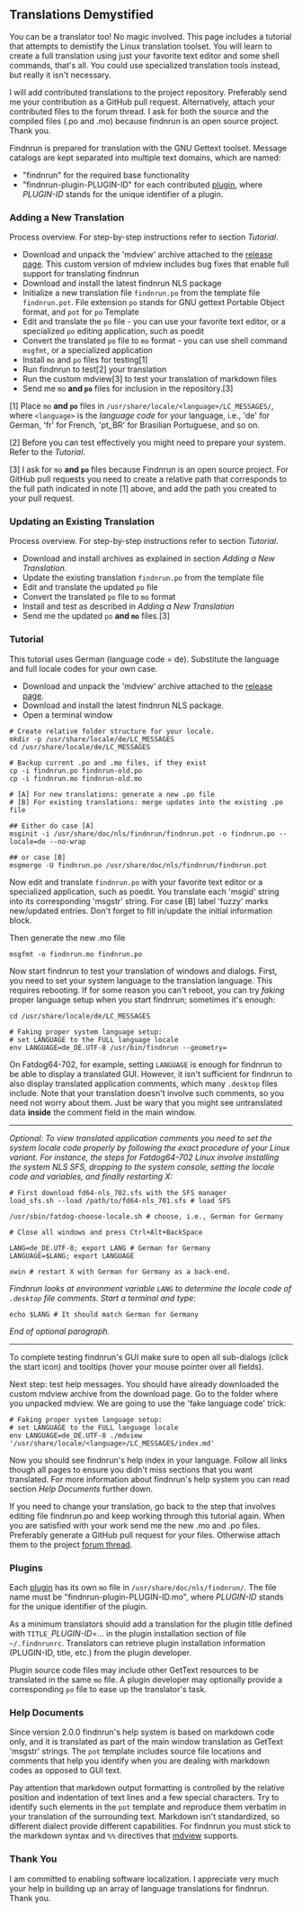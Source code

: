 ## Translations Demystified

You can be a translator too! No magic involved. This page includes
a tutorial that attempts to demistify the Linux translation
toolset. You will learn to create a full translation using just your
favorite text editor and some shell commands, that's all. You could
use specialized translation tools instead, but really it isn't
necessary.

I will add contributed translations to the project repository.
Preferably send me your contribution as a GitHub pull request.
Alternatively, attach your contributed files to the forum thread.
I ask for both the source and the compiled files (.po and .mo)
because findnrun is an open source project.  Thank you.

Findnrun is prepared for translation with the GNU Gettext toolset.
Message catalogs are kept separated into multiple text domains, which
are named:

 * "findnrun" for the required base functionality
 * "findnrun-plugin-PLUGIN-ID" for each contributed [plugin](plugin.md),
   where _PLUGIN-ID_ stands for the unique identifier of a plugin.

### Adding a New Translation

Process overview.  For step-by-step instructions refer to section
_Tutorial_.

 * Download and unpack the 'mdview' archive attached to the
   [release page](https://github.com/step-/find-n-run/releases).
   This custom version of mdview includes bug fixes that enable full
   support for translating findnrun
 * Download and install the latest findnrun NLS package
 * Initialize a new translation file `findnrun.po` from the template
   file `findnrun.pot`.  File extension `po` stands for GNU gettext
   Portable Object format, and `pot` for `po` Template
 * Edit and translate the `po` file - you can use your favorite text
   editor, or a specialized `po` editing application, such as poedit
 * Convert the translated `po` file to `mo` format - you can use shell
   command `msgfmt`, or a specialized application
 * Install `mo` and `po` files for testing[1]
 * Run findnrun to test[2] your translation
 * Run the custom mdview[3] to test your translation of markdown files
 * Send me `mo` **and `po`** files for inclusion in the repository.[3]

[1] Place `mo` **and `po`** files in
   `/usr/share/locale/<language>/LC_MESSAGES/`, where `<language>` is the
   _language code_ for your language, i.e., 'de' for German, 'fr' for
   French, 'pt\_BR' for Brasilian Portuguese, and so on.

[2] Before you can test effectively you might need to prepare your
   system. Refer to the _Tutorial_.

[3] I ask for `mo` **and `po`** files because Findnrun is an open
   source project.
   For GitHub pull requests you need to create a relative path that
   corresponds to the full path indicated in note [1] above, and add the
   path you created to your pull request.

### Updating an Existing Translation

Process overview.  For step-by-step instructions refer to section
_Tutorial_.

 * Download and install archives as explained in section _Adding a New
   Translation._
 * Update the existing translation `findnrun.po` from the template file
 * Edit and translate the updated `po` file
 * Convert the translated `po` file to `mo` format
 * Install and test as described in _Adding a New Translation_
 * Send me the updated `po` **and `mo`** files.[3]

### Tutorial

This tutorial uses German (language code = de).  Substitute the language
and full locale codes for your own case.

* Download and unpack the 'mdview' archive attached to the
  [release page](https://github.com/step-/find-n-run/releases).
* Download and install the latest findnrun NLS package.
* Open a terminal window
```
# Create relative folder structure for your locale.
mkdir -p /usr/share/locale/de/LC_MESSAGES
cd /usr/share/locale/de/LC_MESSAGES

# Backup current .po and .mo files, if they exist
cp -i findnrun.po findnrun-old.po
cp -i findnrun.mo findnrun-old.mo

# [A] For new translations: generate a new .po file
# [B] For existing translations: merge updates into the existing .po file

## Either do case [A]
msginit -i /usr/share/doc/nls/findnrun/findnrun.pot -o findnrun.po --locale=de --no-wrap

## or case [B]
msgmerge -U findnrun.po /usr/share/doc/nls/findnrun/findnrun.pot
```

Now edit and translate `findnrun.po` with your favorite text editor or
a specialized application, such as poedit.
You translate each 'msgid' string into its corresponding 'msgstr' string.
For case [B] label 'fuzzy' marks new/updated entries.
Don't forget to fill in/update the initial information block.

Then generate the new .mo file
```
msgfmt -o findnrun.mo findnrun.po
```

Now start findnrun to test your translation of windows and dialogs. First, you need to
set your system language to the translation language. This requires
rebooting.  If for some reason you can't reboot, you can try _faking_
proper language setup when you start findnrun; sometimes it's enough:
```
cd /usr/share/locale/de/LC_MESSAGES

# Faking proper system language setup:
# set LANGUAGE to the FULL language locale
env LANGUAGE=de_DE.UTF-8 /usr/bin/findnrun --geometry=
```

On Fatdog64-702, for example, setting `LANGUAGE` is enough for findnrun
to be able to display a translated GUI.  However, it isn't sufficient
for findnrun to also display translated application comments, which many
`.desktop` files include. Note that your translation doesn't involve
such comments, so you need not worry about them. Just be wary that you
might see untranslated data **inside** the comment field in the main
window.

----

_Optional: To view translated application comments you need to set
the system locale code properly by following the exact procedure of
your Linux variant.  For instance, the steps for Fatdog64-702 Linux
involve installing the system NLS SFS, dropping to the system console,
setting the locale code and variables, and finally restarting X:_
```
# First download fd64-nls_702.sfs with the SFS manager
load_sfs.sh --load /path/to/fd64-nls_701.sfs # load SFS

/usr/sbin/fatdog-choose-locale.sh # choose, i.e., German for Germany

# Close all windows and press Ctrl+Alt+BackSpace

LANG=de_DE.UTF-8; export LANG # German for Germany
LANGUAGE=$LANG; export LANGUAGE

xwin # restart X with German for Germany as a back-end.
```

_Findnrun looks at environment variable `LANG` to determine the
locale code of `.desktop` file comments. Start a terminal and type:_
```
echo $LANG # It should match German for Germany
```

_End of optional paragraph._

----

To complete testing findnrun's GUI make sure to open all sub-dialogs
(click the start icon) and tooltips (hover your mouse pointer over all
fields).

Next step: test help messages. You should have already downloaded the
custom mdview archive from the download page. Go to the folder where you
unpacked mdview. We are going to use the 'fake language code' trick:
```
# Faking proper system language setup:
# set LANGUAGE to the FULL language locale
env LANGUAGE=de_DE.UTF-8 ./mdview '/usr/share/locale/<language>/LC_MESSAGES/index.md'
```
Now you should see findnrun's help index in your language. Follow all
links though all pages to ensure you didn't miss sections that you want
translated. For more information about findnrun's help system you can
read section _Help Documents_ further down.

If you need to change your translation, go back to the step that
involves editing file findnrun.po and keep working through this tutorial
again. When you are satisfied with your work send me the new .mo and
.po files. Preferably generate a GitHub pull request for your files.
Otherwise attach them to the project
[forum thread](https://github.com/step-/find-n-run/blob/master/usr/share/doc/findnrun/index.md#links).

### Plugins

Each [plugin](plugin.md) has its own `mo` file in
`/usr/share/doc/nls/findnrun/`.
The file name must be "findnrun-plugin-PLUGIN-ID.mo", where _PLUGIN-ID_
stands for the unique identifier of the plugin.

As a minimum translators should add a translation for the plugin title
defined with `TITLE_`_PLUGIN-ID_=... in the plugin installation section
of file `~/.findnrunrc`. Translators can retrieve plugin installation
information (PLUGIN-ID, title, etc.) from the plugin developer.

Plugin source code files may include other GetText resources to be
translated in the same `mo` file. A plugin developer may optionally
provide a corresponding `po` file to ease up the translator's task.

### Help Documents

Since version 2.0.0 findnrun's help system is based on markdown code
only, and it is translated as part of the main window translation as
GetText 'msgstr' strings.  The `pot` template includes source
file locations and comments that help you identify when you are dealing
with markdown codes as opposed to GUI text.

Pay attention that markdown output formatting is controlled by the
relative position and indentation of text lines and a few special
characters. Try to identify such elements in the `pot` template and
reproduce them verbatim in your translation of the surrounding
text. Markdown isn't standardized, so different dialect provide
different capabilities. For findnrun you must stick to the markdown
syntax and `%%` directives that
[mdview](http://chiselapp.com/user/jamesbond/repository/mdview3/index)
supports.

### Thank You

I am committed to enabling software localization. I appreciate very much
your help in building up an array of language translations for findnrun.
Thank you.

